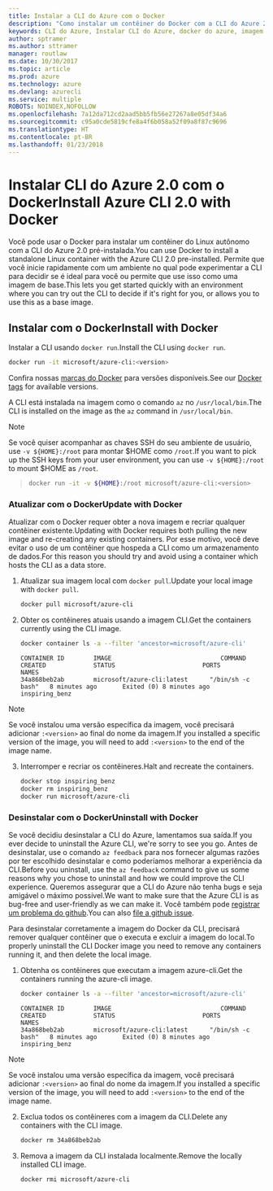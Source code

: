 ```yaml
---
title: Instalar a CLI do Azure com o Docker
description: "Como instalar um contêiner do Docker com a CLI do Azure 2.0"
keywords: CLI do Azure, Instalar CLI do Azure, docker do azure, imagem do docker do azure,
author: sptramer
ms.author: sttramer
manager: routlaw
ms.date: 10/30/2017
ms.topic: article
ms.prod: azure
ms.technology: azure
ms.devlang: azurecli
ms.service: multiple
ROBOTS: NOINDEX,NOFOLLOW
ms.openlocfilehash: 7a12da712cd2aad5bb5fb56e27267a8e05df34a6
ms.sourcegitcommit: c95a0cde5819cfe8a4f6b058a52f09a8f87c9696
ms.translationtype: HT
ms.contentlocale: pt-BR
ms.lasthandoff: 01/23/2018
---
```

# <a name="install-azure-cli-20-with-docker"></a><span data-ttu-id="314c9-104">Instalar CLI do Azure 2.0 com o Docker</span><span class="sxs-lookup"><span data-stu-id="314c9-104">Install Azure CLI 2.0 with Docker</span></span>

<span data-ttu-id="314c9-105">Você pode usar o Docker para instalar um contêiner do Linux autônomo com a CLI do Azure 2.0 pré-instalada.</span><span class="sxs-lookup"><span data-stu-id="314c9-105">You can use Docker to install a standalone Linux container with the Azure CLI 2.0 pre-installed.</span></span> <span data-ttu-id="314c9-106">Permite que você inicie rapidamente com um ambiente no qual pode experimentar a CLI para decidir se é ideal para você ou permite que use isso como uma imagem de base.</span><span class="sxs-lookup"><span data-stu-id="314c9-106">This lets you get started quickly with an environment where you can try out the CLI to decide if it's right for you, or allows you to use this as a base image.</span></span>

## <a name="install-with-docker"></a><span data-ttu-id="314c9-107">Instalar com o Docker</span><span class="sxs-lookup"><span data-stu-id="314c9-107">Install with Docker</span></span>

<span data-ttu-id="314c9-108">Instalar a CLI usando `docker run`.</span><span class="sxs-lookup"><span data-stu-id="314c9-108">Install the CLI using `docker run`.</span></span>

   ```bash
   docker run -it microsoft/azure-cli:<version>
   ```

<span data-ttu-id="314c9-109">Confira nossas [marcas do Docker](https://hub.docker.com/r/microsoft/azure-cli/tags/) para versões disponíveis.</span><span class="sxs-lookup"><span data-stu-id="314c9-109">See our [Docker tags](https://hub.docker.com/r/microsoft/azure-cli/tags/) for available versions.</span></span>

<span data-ttu-id="314c9-110">A CLI está instalada na imagem como o comando `az` no `/usr/local/bin`.</span><span class="sxs-lookup"><span data-stu-id="314c9-110">The CLI is installed on the image as the `az` command in `/usr/local/bin`.</span></span>

> [!NOTE]
> <span data-ttu-id="314c9-111">Se você quiser acompanhar as chaves SSH do seu ambiente de usuário, use `-v ${HOME}:/root` para montar $HOME como `/root`.</span><span class="sxs-lookup"><span data-stu-id="314c9-111">If you want to pick up the SSH keys from your user environment, you can use `-v ${HOME}:/root` to mount $HOME as `/root`.</span></span>

> ```bash
> docker run -it -v ${HOME}:/root microsoft/azure-cli:<version>
> ```

### <a name="update-with-docker"></a><span data-ttu-id="314c9-112">Atualizar com o Docker</span><span class="sxs-lookup"><span data-stu-id="314c9-112">Update with Docker</span></span>

<span data-ttu-id="314c9-113">Atualizar com o Docker requer obter a nova imagem e recriar qualquer contêiner existente.</span><span class="sxs-lookup"><span data-stu-id="314c9-113">Updating with Docker requires both pulling the new image and re-creating any existing containers.</span></span> <span data-ttu-id="314c9-114">Por esse motivo, você deve evitar o uso de um contêiner que hospeda a CLI como um armazenamento de dados.</span><span class="sxs-lookup"><span data-stu-id="314c9-114">For this reason you should try and avoid using a container which hosts the CLI as a data store.</span></span>

1. <span data-ttu-id="314c9-115">Atualizar sua imagem local com `docker pull`.</span><span class="sxs-lookup"><span data-stu-id="314c9-115">Update your local image with `docker pull`.</span></span>

   ```bash
   docker pull microsoft/azure-cli
   ```

2. <span data-ttu-id="314c9-116">Obter os contêineres atuais usando a imagem CLI.</span><span class="sxs-lookup"><span data-stu-id="314c9-116">Get the containers currently using the CLI image.</span></span>

   ```bash
   docker container ls -a --filter 'ancestor=microsoft/azure-cli'
   ```

   ```output
   CONTAINER ID        IMAGE                              COMMAND             CREATED             STATUS                        PORTS               NAMES
   34a868beb2ab        microsoft/azure-cli:latest      "/bin/sh -c bash"   8 minutes ago       Exited (0) 8 minutes ago                       inspiring_benz
   ```

  > [!NOTE]
  > <span data-ttu-id="314c9-117">Se você instalou uma versão específica da imagem, você precisará adicionar `:<version>` ao final do nome da imagem.</span><span class="sxs-lookup"><span data-stu-id="314c9-117">If you installed a specific version of the image, you will need to add `:<version>` to the end of the image name.</span></span>

3. <span data-ttu-id="314c9-118">Interromper e recriar os contêineres.</span><span class="sxs-lookup"><span data-stu-id="314c9-118">Halt and recreate the containers.</span></span>

   ```bash
   docker stop inspiring_benz
   docker rm inspiring_benz
   docker run microsoft/azure-cli
   ```

### <a name="uninstall-with-docker"></a><span data-ttu-id="314c9-119">Desinstalar com o Docker</span><span class="sxs-lookup"><span data-stu-id="314c9-119">Uninstall with Docker</span></span>

<span data-ttu-id="314c9-120">Se você decidiu desinstalar a CLI do Azure, lamentamos sua saída.</span><span class="sxs-lookup"><span data-stu-id="314c9-120">If you ever decide to uninstall the Azure CLI, we're sorry to see you go.</span></span> <span data-ttu-id="314c9-121">Antes de desinstalar, use o comando `az feedback` para nos fornecer algumas razões por ter escolhido desinstalar e como poderíamos melhorar a experiência da CLI.</span><span class="sxs-lookup"><span data-stu-id="314c9-121">Before you uninstall, use the `az feedback` command to give us some reasons why you chose to uninstall and how we could improve the CLI experience.</span></span> <span data-ttu-id="314c9-122">Queremos assegurar que a CLI do Azure não tenha bugs e seja amigável o máximo possível.</span><span class="sxs-lookup"><span data-stu-id="314c9-122">We want to make sure that the Azure CLI is as bug-free and user-friendly as we can make it.</span></span> <span data-ttu-id="314c9-123">Você também pode [registrar um problema do github](https://github.com/Azure/azure-cli/issues).</span><span class="sxs-lookup"><span data-stu-id="314c9-123">You can also [file a github issue](https://github.com/Azure/azure-cli/issues).</span></span>

<span data-ttu-id="314c9-124">Para desinstalar corretamente a imagem do Docker da CLI, precisará remover qualquer contêiner que o executa e excluir a imagem do local.</span><span class="sxs-lookup"><span data-stu-id="314c9-124">To properly uninstall the CLI Docker image you need to remove any containers running it, and then delete the local image.</span></span>

1. <span data-ttu-id="314c9-125">Obtenha os contêineres que executam a imagem azure-cli.</span><span class="sxs-lookup"><span data-stu-id="314c9-125">Get the containers running the azure-cli image.</span></span>

   ```bash
   docker container ls -a --filter 'ancestor=microsoft/azure-cli'
   ```

   ```output
   CONTAINER ID        IMAGE                              COMMAND             CREATED             STATUS                        PORTS               NAMES
   34a868beb2ab        microsoft/azure-cli:latest      "/bin/sh -c bash"   8 minutes ago       Exited (0) 8 minutes ago                       inspiring_benz
   ```
  > [!NOTE]
  > <span data-ttu-id="314c9-126">Se você instalou uma versão específica da imagem, você precisará adicionar `:<version>` ao final do nome da imagem.</span><span class="sxs-lookup"><span data-stu-id="314c9-126">If you installed a specific version of the image, you will need to add `:<version>` to the end of the image name.</span></span>

2. <span data-ttu-id="314c9-127">Exclua todos os contêineres com a imagem da CLI.</span><span class="sxs-lookup"><span data-stu-id="314c9-127">Delete any containers with the CLI image.</span></span>

   ```bash
   docker rm 34a868beb2ab
   ```

3. <span data-ttu-id="314c9-128">Remova a imagem da CLI instalada localmente.</span><span class="sxs-lookup"><span data-stu-id="314c9-128">Remove the locally installed CLI image.</span></span>

   ```bash
   docker rmi microsoft/azure-cli
   ```

